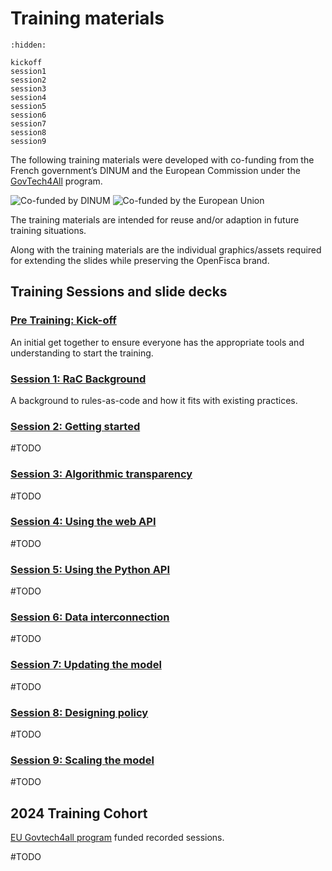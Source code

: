 # <i icon-name="book"></i> Training materials

```{toctree}
:hidden:

kickoff
session1
session2
session3
session4
session5
session6
session7
session8
session9
```

The following training materials were developed with co-funding from the French government’s DINUM and the European Commission under the [GovTech4All](https://interoperable-europe.ec.europa.eu/collection/govtechconnect/govtech4all) program.

<div class="cofunders">
  <img src="/_static/img/training/dinum.png" alt="Co-funded by DINUM" />
  <img src="/_static/img/training/cofunded_by_eu.png" alt="Co-funded by the European Union" />
</div>


The training materials are intended for reuse and/or adaption in future training situations.

Along with the training materials are the individual graphics/assets required for extending the slides while preserving the OpenFisca brand.


## Training Sessions and slide decks

### [Pre Training: Kick-off](./kickoff.md)
An initial get together to ensure everyone has the appropriate tools and understanding to start the training.

### [Session 1: RaC Background](./session1.md)
A background to rules-as-code and how it fits with existing practices.

### [Session 2: Getting started](./session2.md)
#TODO

### [Session 3: Algorithmic transparency​](./session3.md)
#TODO

### [Session 4: Using the web API​](./session4.md)
#TODO

### [Session 5: Using the Python API​](./session5.md)
#TODO

### [Session 6: Data interconnection​​](./session6.md)
#TODO

### [Session 7: Updating the model​​](./session7.md)
#TODO

### [Session 8: Designing policy​​​](./session8.md)
#TODO

### [Session 9: Scaling the model​​​​](./session9.md)
#TODO


## 2024 Training Cohort

<a href="https://interoperable-europe.ec.europa.eu/collection/govtechconnect/govtech4all">EU Govtech4all program</a> funded recorded sessions.

#TODO
